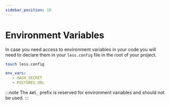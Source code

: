 ```yaml
---
sidebar_position: 10
---
```


# Environment Variables

In case you need access to environment variables in your code you will need to declare them in your `less.config` file in the root of your project.

```bash
touch less.config
```

```yaml title="less.config" 
env_vars:
   - HASH_SECRET
   - POSTGRES_URL
```

:::note 
The `AWS_` prefix is reserved for environment variables and should not be used.
:::
